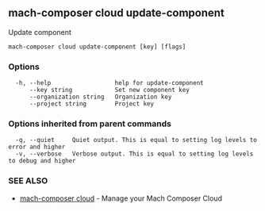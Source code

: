 ## mach-composer cloud update-component

Update component

```
mach-composer cloud update-component [key] [flags]
```

### Options

```
  -h, --help                  help for update-component
      --key string            Set new component key
      --organization string   Organization key
      --project string        Project key
```

### Options inherited from parent commands

```
  -q, --quiet     Quiet output. This is equal to setting log levels to error and higher
  -v, --verbose   Verbose output. This is equal to setting log levels to debug and higher
```

### SEE ALSO

* [mach-composer cloud](mach-composer_cloud.md)	 - Manage your Mach Composer Cloud

